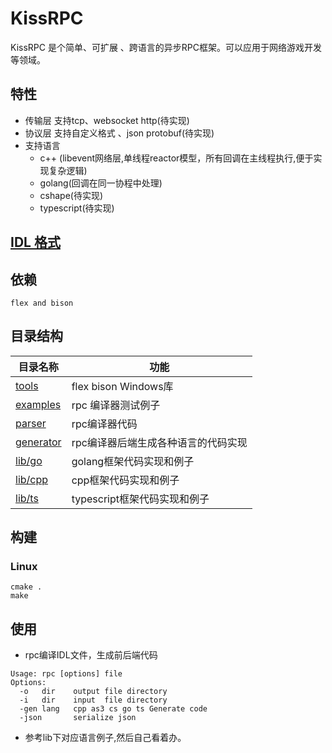 # KissRPC
KissRPC 是个简单、可扩展 、跨语言的异步RPC框架。可以应用于网络游戏开发等领域。

## 特性
* 传输层 支持tcp、websocket http(待实现) 
* 协议层 支持自定义格式 、json protobuf(待实现)
* 支持语言
  * c++ (libevent网络层,单线程reactor模型，所有回调在主线程执行,便于实现复杂逻辑)
  * golang(回调在同一协程中处理)
  * cshape(待实现)
  * typescript(待实现)

## [IDL 格式](https://github.com/zs2619/kiss-rpc/tree/master/docs/IDL.md) 

## 依赖
```
flex and bison
```
## 目录结构
目录名称 |功能
------------------|----------------
[tools](https://github.com/zs2619/kiss-rpc/tree/master/tools/GnuWin32) |flex bison Windows库
[examples](https://github.com/zs2619/kiss-rpc/tree/master/example)     |rpc 编译器测试例子
[parser](https://github.com/zs2619/kiss-rpc/tree/master/parser)        |rpc编译器代码
[generator](https://github.com/zs2619/kiss-rpc/tree/master/parser)     |rpc编译器后端生成各种语言的代码实现
[lib/go](https://github.com/zs2619/kiss-rpc/tree/master/lib/go)       |golang框架代码实现和例子
[lib/cpp](https://github.com/zs2619/kiss-rpc/tree/master/lib/cpp)       |cpp框架代码实现和例子
[lib/ts](https://github.com/zs2619/kiss-rpc/tree/master/lib/ts)       |typescript框架代码实现和例子

## 构建
### Linux 
```
cmake .
make 
```

## 使用
* rpc编译IDL文件，生成前后端代码
```
Usage: rpc [options] file
Options:
  -o   dir    output file directory
  -i   dir    input  file directory
  -gen lang   cpp as3 cs go ts Generate code
  -json       serialize json
```
* 参考lib下对应语言例子,然后自己看着办。
